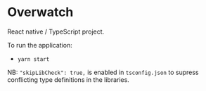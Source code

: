 Overwatch
=========


React native / TypeScript project.

To run the application:

* `yarn start`


NB: `"skipLibCheck": true,` is enabled in `tsconfig.json` to supress conflicting type definitions in the libraries.

